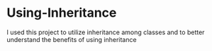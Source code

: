 # Using-Inheritance
I used this project to utilize inheritance among classes and to better understand the benefits of using inheritance

